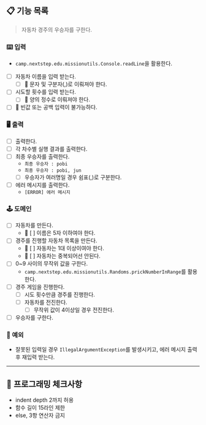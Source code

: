 ## 📋 기능 목록

> 자동차 경주의 우승자를 구한다.

### ⌨️ 입력

- `camp.nextstep.edu.missionutils.Console.readLine`을 활용한다.
- [ ] 자동차 이름을 입력 받는다.
    - [ ] 🧨 문자 및 구분자(,)로 이뤄져야 한다.
- [ ] 시도할 횟수를 입력 받는다.
    - [ ] 🧨 양의 정수로 이뤄져야 한다.
- [ ] 🧨 빈값 또는 공백 입력이 불가능하다.

### 🖥 출력

- [ ] 출력한다.
- [ ] 각 차수별 실행 결과를 출력한다.
- [ ] 최종 우승자를 출력한다.
    - `최종 우승자 : pobi`
    - `최종 우승자 : pobi, jun`
    - [ ] 우승자가 여러명일 경우 쉼표(,)로 구분한다.
- [ ] 에러 메시지를 출력한다.
    - `[ERROR] 에러 메시지`

### 🕹️ 도메인

- [ ] 자동차를 만든다.
    - 🧨 [ ] 이름은 5자 이하여야 한다.
- [ ] 경주를 진행할 자동차 목록을 만든다.
    - 🧨 [ ] 자동차는 1대 이상이여야 한다.
    - 🧨 [ ] 자동차는 중복되어선 안된다.
- [ ] 0~9 사이의 무작위 값을 구한다.
    - `camp.nextstep.edu.missionutils.Randoms.prickNumberInRange`를 활용한다.
- [ ] 경주 게임을 진행한다.
    - [ ] 시도 횟수만큼 경주를 진행한다.
    - [ ] 자동차를 전진한다.
        - [ ] 무작위 값이 4이상일 경우 전진한다.
- [ ] 우승자를 구한다.

### 🧨 예외

- 잘못된 입력일 경우 `IllegalArgumentException`를 발생시키고, 에러 메시지 출력 후 재입력 받는다.

---

## 🏁 프로그래밍 체크사항

- indent depth 2까지 허용
- 함수 길이 15라인 제한
- else, 3항 연산자 금지
